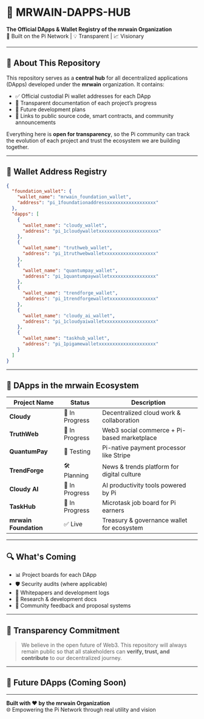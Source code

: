 # 🚀 MRWAIN-DAPPS-HUB

**The Official DApps & Wallet Registry of the mrwain Organization**  
🔗 Built on the Pi Network | 💡 Transparent | 📈 Visionary

---

## 📜 About This Repository

This repository serves as a **central hub** for all decentralized applications (DApps) developed under the **mrwain** organization. It contains:

- ✅ Official custodial Pi wallet addresses for each DApp  
- 📁 Transparent documentation of each project’s progress  
- 🔭 Future development plans  
- 📂 Links to public source code, smart contracts, and community announcements  

Everything here is **open for transparency**, so the Pi community can track the evolution of each project and trust the ecosystem we are building together.

---

## 💼 Wallet Address Registry

```json
{
  "foundation_wallet": {
    "wallet_name": "mrwain_foundation_wallet",
    "address": "pi_1foundationaddressxxxxxxxxxxxxxxxxxx"
  },
  "dapps": [
    {
      "wallet_name": "cloudy_wallet",
      "address": "pi_1cloudywalletxxxxxxxxxxxxxxxxxxxxxx"
    },
    {
      "wallet_name": "truthweb_wallet",
      "address": "pi_1truthwebwalletxxxxxxxxxxxxxxxxxxx"
    },
    {
      "wallet_name": "quantumpay_wallet",
      "address": "pi_1quantumpaywalletxxxxxxxxxxxxxxxxx"
    },
    {
      "wallet_name": "trendforge_wallet",
      "address": "pi_1trendforgewalletxxxxxxxxxxxxxxxxx"
    },
    {
      "wallet_name": "cloudy_ai_wallet",
      "address": "pi_1cloudyaiwalletxxxxxxxxxxxxxxxxxxx"
    },
    {
      "wallet_name": "taskhub_wallet",
      "address": "pi_1pigamewalletxxxxxxxxxxxxxxxxxxxxx"
    }
  ]
}
```

---

## 🧩 DApps in the mrwain Ecosystem

| Project Name      | Status         | Description                                |
|-------------------|----------------|--------------------------------------------|
| **Cloudy**        | 🚧 In Progress | Decentralized cloud work & collaboration   |
| **TruthWeb**      | 🚧 In Progress        | Web3 social commerce + Pi-based marketplace|
| **QuantumPay**    | 🔄 Testing     | Pi-native payment processor like Stripe    |
| **TrendForge**    | 🛠️ Planning   | News & trends platform for digital culture |
| **Cloudy AI**     | 🚧 In Progress | AI productivity tools powered by Pi        |
| **TaskHub**       | 🚧 In Progress   | Microtask job board for Pi earners         |
| **mrwain Foundation** | ✅ Live  | Treasury & governance wallet for ecosystem |

---

## 🔍 What's Coming

- 📊 Project boards for each DApp  
- 🛡️ Security audits (where applicable)  
- 🧾 Whitepapers and development logs  
- 🧠 Research & development docs  
- 💬 Community feedback and proposal systems  

---

## 💎 Transparency Commitment

> We believe in the open future of Web3. This repository will always remain public so that all stakeholders can **verify, trust, and contribute** to our decentralized journey.

---

## 🌱 Future DApps (Coming Soon)

---

**Built with ❤️ by the mrwain Organization**  
🌐 Empowering the Pi Network through real utility and vision
